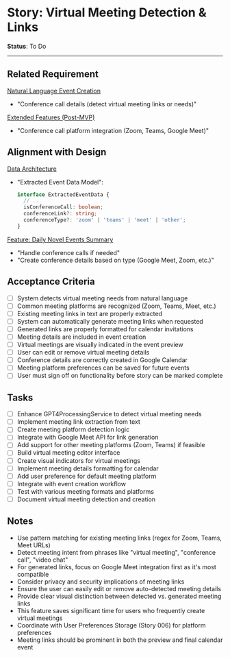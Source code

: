 # Story: Virtual Meeting Detection & Links

**Status**: To Do

---

## Related Requirement
[Natural Language Event Creation](../requirements.md#2-natural-language-event-creation)
- "Conference call details (detect virtual meeting links or needs)"

[Extended Features (Post-MVP)](../requirements.md#extended-features-post-mvp)
- "Conference call platform integration (Zoom, Teams, Google Meet)"

## Alignment with Design
[Data Architecture](../architecture.md#data-architecture)
- "Extracted Event Data Model":
  ```typescript
  interface ExtractedEventData {
    // ...
    isConferenceCall: boolean;
    conferenceLink?: string;
    conferenceType?: 'zoom' | 'teams' | 'meet' | 'other';
  }
  ```

[Feature: Daily Novel Events Summary](../design.md#feature-daily-novel-events-summary)
- "Handle conference calls if needed"
- "Create conference details based on type (Google Meet, Zoom, etc.)"

## Acceptance Criteria
- [ ] System detects virtual meeting needs from natural language
- [ ] Common meeting platforms are recognized (Zoom, Teams, Meet, etc.)
- [ ] Existing meeting links in text are properly extracted
- [ ] System can automatically generate meeting links when requested
- [ ] Generated links are properly formatted for calendar invitations
- [ ] Meeting details are included in event creation
- [ ] Virtual meetings are visually indicated in the event preview
- [ ] User can edit or remove virtual meeting details
- [ ] Conference details are correctly created in Google Calendar
- [ ] Meeting platform preferences can be saved for future events
- [ ] User must sign off on functionality before story can be marked complete

## Tasks
- [ ] Enhance GPT4ProcessingService to detect virtual meeting needs
- [ ] Implement meeting link extraction from text
- [ ] Create meeting platform detection logic
- [ ] Integrate with Google Meet API for link generation
- [ ] Add support for other meeting platforms (Zoom, Teams) if feasible
- [ ] Build virtual meeting editor interface
- [ ] Create visual indicators for virtual meetings
- [ ] Implement meeting details formatting for calendar
- [ ] Add user preference for default meeting platform
- [ ] Integrate with event creation workflow
- [ ] Test with various meeting formats and platforms
- [ ] Document virtual meeting detection and creation

## Notes
- Use pattern matching for existing meeting links (regex for Zoom, Teams, Meet URLs)
- Detect meeting intent from phrases like "virtual meeting", "conference call", "video chat"
- For generated links, focus on Google Meet integration first as it's most compatible
- Consider privacy and security implications of meeting links
- Ensure the user can easily edit or remove auto-detected meeting details
- Provide clear visual distinction between detected vs. generated meeting links
- This feature saves significant time for users who frequently create virtual meetings
- Coordinate with User Preferences Storage (Story 006) for platform preferences
- Meeting links should be prominent in both the preview and final calendar event 